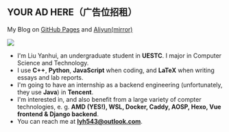 ## **YOUR AD HERE**（广告位招租）

My Blog on [GitHub Pages](https://lyh543.github.io/) and [Aliyun(mirror)](https://blog.lyh543.cn/)

<div>
<div>
<img  src="https://github-readme-stats.vercel.app/api?username=lyh543&show_icons=true&locale=en"/>
<!-- <img  src="https://github-readme-stats.vercel.app/api/top-langs?username=lyh543&show_icons=true&locale=en&layout=compact"/> -->
</div>
</div>

* I'm Liu Yanhui, an undergraduate student in **UESTC**. I major in Computer Science and Technology.
* I use **C++**, **Python**, **JavaScript** when coding, and **LaTeX** when writing essays and lab reports.
* I'm going to have an internship as a backend engineering (unfortunately, they use **Java**) in **Tencent**.
* I'm interested in, and also benefit from a large variety of compter technologies, e. g. **AMD (YES!), WSL, Docker, Caddy, AOSP, Hexo, Vue frontend & Django backend**.
* You can reach me at **lyh543@outlook.com**.
